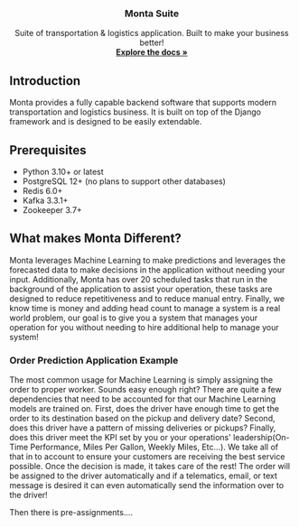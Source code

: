 <h3 align="center">Monta Suite</h3>

  <p align="center">
    Suite of transportation & logistics application. Built to make your business better!
    <br />
    <a href="#"><strong>Explore the docs »</strong></a>

## Introduction

Monta provides a fully capable backend software that supports modern transportation and logistics business.
It is built on top of the Django framework and is designed to be easily extendable.

## Prerequisites

- Python 3.10+ or latest
- PostgreSQL 12+ (no plans to support other databases)
- Redis 6.0+
- Kafka 3.3.1+
- Zookeeper 3.7+

## What makes Monta Different?

Monta leverages Machine Learning to make predictions and leverages the forecasted data to make decisions in
the application without needing your input. Additionally, Monta has over 20 scheduled tasks that run
in the background of the application to assist your operation, these tasks are designed to reduce repetitiveness and
to reduce manual entry. Finally, we know time is money and adding head count to manage a system is a real
world problem, our goal is to give you a system that manages your operation for you without needing to hire additional
help to manage your system!

### Order Prediction Application Example

The most common usage for Machine Learning is simply assigning the order to proper worker. Sounds easy enough right?
There are quite a few dependencies that need to be accounted for that our Machine Learning models are trained on.
First, does the driver have enough time to get the order to its destination based on the pickup and delivery date?
Second, does this driver have a pattern of missing deliveries or pickups? Finally, does this driver meet the KPI set
by you or your operations' leadership(On-Time Performance, Miles Per Gallon, Weekly Miles, Etc...). We take all of that
in to account to ensure your customers are receiving the best service possible. Once the decision is made, it takes care
of the rest! The order will be assigned to the driver automatically and if a telematics, email,
or text message is desired it can even automatically send the information over to the driver!

Then there is pre-assignments....
